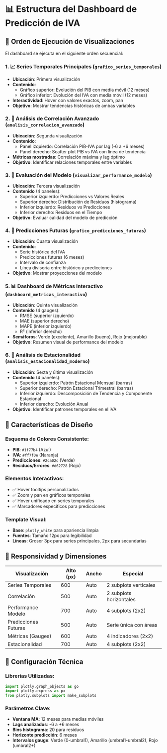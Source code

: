 # 📊 Estructura del Dashboard de Predicción de IVA

## 🔄 Orden de Ejecución de Visualizaciones

El dashboard se ejecuta en el siguiente orden secuencial:

### 1. **📈 Series Temporales Principales** (`grafico_series_temporales`)
- **Ubicación**: Primera visualización
- **Contenido**: 
  - Gráfico superior: Evolución del PIB con media móvil (12 meses)
  - Gráfico inferior: Evolución del IVA con media móvil (12 meses)
- **Interactividad**: Hover con valores exactos, zoom, pan
- **Objetivo**: Mostrar tendencias históricas de ambas variables

### 2. **🔗 Análisis de Correlación Avanzado** (`analisis_correlacion_avanzado`)
- **Ubicación**: Segunda visualización
- **Contenido**:
  - Panel izquierdo: Correlación PIB-IVA por lag (-6 a +6 meses)
  - Panel derecho: Scatter plot PIB vs IVA con línea de tendencia
- **Métricas mostradas**: Correlación máxima y lag óptimo
- **Objetivo**: Identificar relaciones temporales entre variables

### 3. **🎯 Evaluación del Modelo** (`visualizar_performance_modelo`)
- **Ubicación**: Tercera visualización
- **Contenido** (4 paneles):
  - Superior izquierdo: Predicciones vs Valores Reales
  - Superior derecho: Distribución de Residuos (histograma)
  - Inferior izquierdo: Residuos vs Predicciones
  - Inferior derecho: Residuos en el Tiempo
- **Objetivo**: Evaluar calidad del modelo de predicción

### 4. **🔮 Predicciones Futuras** (`grafico_predicciones_futuras`)
- **Ubicación**: Cuarta visualización
- **Contenido**:
  - Serie histórica del IVA
  - Predicciones futuras (6 meses)
  - Intervalo de confianza
  - Línea divisoria entre histórico y predicciones
- **Objetivo**: Mostrar proyecciones del modelo

### 5. **📊 Dashboard de Métricas Interactivo** (`dashboard_metricas_interactivo`)
- **Ubicación**: Quinta visualización
- **Contenido** (4 gauges):
  - RMSE (superior izquierdo)
  - MAE (superior derecho)
  - MAPE (inferior izquierdo)
  - R² (inferior derecho)
- **Semáforos**: Verde (excelente), Amarillo (bueno), Rojo (mejorable)
- **Objetivo**: Resumen visual de performance del modelo

### 6. **🔄 Análisis de Estacionalidad** (`analisis_estacionalidad_moderno`)
- **Ubicación**: Sexta y última visualización
- **Contenido** (4 paneles):
  - Superior izquierdo: Patrón Estacional Mensual (barras)
  - Superior derecho: Patrón Estacional Trimestral (barras)
  - Inferior izquierdo: Descomposición de Tendencia y Componente Estacional
  - Inferior derecho: Evolución Anual
- **Objetivo**: Identificar patrones temporales en el IVA

## 🎨 Características de Diseño

### Esquema de Colores Consistente:
- **PIB**: `#1f77b4` (Azul)
- **IVA**: `#ff7f0e` (Naranja) 
- **Predicciones**: `#2ca02c` (Verde)
- **Residuos/Errores**: `#d62728` (Rojo)

### Elementos Interactivos:
- ✅ Hover tooltips personalizados
- ✅ Zoom y pan en gráficos temporales
- ✅ Hover unificado en series temporales
- ✅ Marcadores específicos para predicciones

### Template Visual:
- **Base**: `plotly_white` para apariencia limpia
- **Fuentes**: Tamaño 12px para legibilidad
- **Líneas**: Grosor 3px para series principales, 2px para secundarias

## 📱 Responsividad y Dimensiones

| Visualización | Alto (px) | Ancho | Especial |
|---------------|-----------|-------|----------|
| Series Temporales | 600 | Auto | 2 subplots verticales |
| Correlación | 500 | Auto | 2 subplots horizontales |
| Performance Modelo | 700 | Auto | 4 subplots (2x2) |
| Predicciones Futuras | 500 | Auto | Serie única con áreas |
| Métricas (Gauges) | 600 | Auto | 4 indicadores (2x2) |
| Estacionalidad | 700 | Auto | 4 subplots (2x2) |

## 🔧 Configuración Técnica

### Librerías Utilizadas:
```python
import plotly.graph_objects as go
import plotly.express as px
from plotly.subplots import make_subplots
```

### Parámetros Clave:
- **Ventana MA**: 12 meses para medias móviles
- **Lags analizados**: -6 a +6 meses
- **Bins histograma**: 20 para residuos
- **Horizonte predicción**: 6 meses
- **Intervalos gauge**: Verde (0-umbral1), Amarillo (umbral1-umbral2), Rojo (umbral2+)
